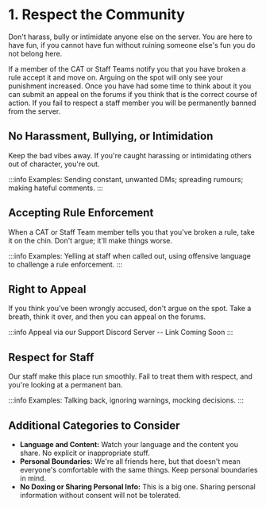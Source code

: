 

# 1. Respect the Community

Don't harass, bully or intimidate anyone else on the server. You are here to have fun, if you cannot have fun without ruining someone else's fun you do not belong here.

If a member of the CAT or Staff Teams notify you that you have broken a rule accept it and move on. Arguing on the spot will only see your punishment increased. Once you have had some time to think about it you can submit an appeal on the forums if you think that is the correct course of action. If you fail to respect a staff member you will be permanently banned from the server.

## No Harassment, Bullying, or Intimidation

Keep the bad vibes away. If you're caught harassing or intimidating others out of character, you're out.

:::info
Examples: Sending constant, unwanted DMs; spreading rumours; making hateful comments.
:::

## Accepting Rule Enforcement

When a CAT or Staff Team member tells you that you've broken a rule, take it on the chin. Don't argue; it'll make things worse.

:::info
Examples: Yelling at staff when called out, using offensive language to challenge a rule enforcement.
:::

## Right to Appeal

If you think you've been wrongly accused, don't argue on the spot. Take a breath, think it over, and then you can appeal on the forums.

:::info
Appeal via our Support Discord Server -- Link Coming Soon
:::

## Respect for Staff

Our staff make this place run smoothly. Fail to treat them with respect, and you're looking at a permanent ban.

:::info
Examples: Talking back, ignoring warnings, mocking decisions.
:::

## Additional Categories to Consider

* **Language and Content:** Watch your language and the content you share. No explicit or inappropriate stuff.
* **Personal Boundaries:** We're all friends here, but that doesn't mean everyone's comfortable with the same things. Keep personal boundaries in mind.
* **No Doxing or Sharing Personal Info:** This is a big one. Sharing personal information without consent will not be tolerated.
